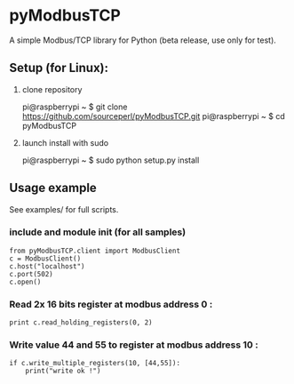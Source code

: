 pyModbusTCP
===========

A simple Modbus/TCP library for Python (beta release, use only for test).

## Setup (for Linux):

1. clone repository

    pi@raspberrypi ~ $ git clone https://github.com/sourceperl/pyModbusTCP.git
    pi@raspberrypi ~ $ cd pyModbusTCP

2. launch install with sudo

    pi@raspberrypi ~ $ sudo python setup.py install

## Usage example

See examples/ for full scripts.

### include and module init (for all samples)

    from pyModbusTCP.client import ModbusClient
    c = ModbusClient()
    c.host("localhost")
    c.port(502)
    c.open()

### Read 2x 16 bits register at modbus address 0 :

    print c.read_holding_registers(0, 2)

### Write value 44 and 55 to register at modbus address 10 :

    if c.write_multiple_registers(10, [44,55]):
        print("write ok !")

